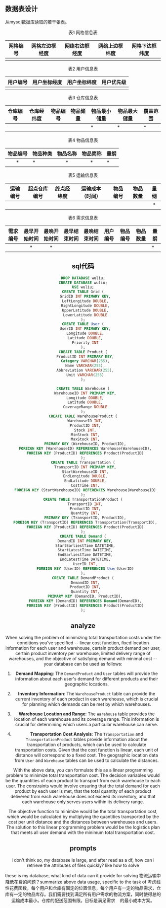 ## 数据表设计

从mysql数据库读取的若干张表。

<center>表1 网格信息表

| 网格编号 | 网格左边框经度 | 网络右边框经度 | 网络上边框纬度 | 网格下边框纬度 |
|:----:|:-------:|:-------:|:-------:|:-------:|
|      |         |         |         |         |

<center>表2 用户信息表

| 用户编号 | 用户坐标经度 | 用户坐标纬度 | 用户优先级 |
|:----:|:------:|:------:|:-----:|
|      |        |        |       |

<center>表3 仓库信息表

| 仓库编号 | 仓库经纬度 | 物品编号 | 物品储量 | 物品最小储量 | 物品最大储量 | 覆盖范围 |
|:----:| ----- |:----:|:----:| ------ | ------ | ---- |
|      |       |      |      | *      | *      | *    |

<center>表4 物品信息表

| 物品编号 | 物品种类 | 物品名称 | 物品简称 | 量纲  |
|:----:| ---- |:----:|:----:| --- |
| *    | *    | *    | *    | *   |

<center>表5 运输信息表

| 运输编号 | 起点仓库编号 | 终点经纬度 | 运输成本（时间） | 物品编号 | 物品数量 | 量纲  |
|:----:| ------ | ----- |:--------:| ---- | ---- |:---:|
|      |        |       |          |      |      | *   |

<center>表6 需求信息表

| 需求编号 | 最早开始时间 | 最晚开始时间 | 最早结束时间 | 最晚结束时间 | 用户编号 | 物品编号 | 物品数量 | 量纲  |
|:----:|:------:|:------:|:------:|:------:|:----:|:----:|:----:| --- |
|      | *      | *      |        |        |      |      |      | *   |

## sql代码

```sql
DROP DATABASE wuliu;
CREATE DATABASE wuliu;
USE wuliu;
CREATE TABLE Grid (
  GridID INT PRIMARY KEY,
  LeftLongitude DOUBLE,
  RightLongitude DOUBLE,
  UpperLatitude DOUBLE,
  LowerLatitude DOUBLE
);
CREATE TABLE User (
  UserID INT PRIMARY KEY,
  Longitude DOUBLE,
  Latitude DOUBLE,
  Priority INT
);
CREATE TABLE Product (
  ProductID INT PRIMARY KEY,
  Category VARCHAR(255),
  Name VARCHAR(255),
  Abbreviation VARCHAR(255),
  Unit VARCHAR(255)
);

CREATE TABLE Warehouse (
  WarehouseID INT PRIMARY KEY,
  Longitude DOUBLE,
  Latitude DOUBLE,
  CoverageRange DOUBLE
);
CREATE TABLE WarehouseProduct (
  WarehouseID INT,
  ProductID INT,
  Stock INT,
  MinStock INT,
  MaxStock INT,
  PRIMARY KEY (WarehouseID, ProductID),
  FOREIGN KEY (WarehouseID) REFERENCES Warehouse(WarehouseID),
  FOREIGN KEY (ProductID) REFERENCES Product(ProductID)
);
CREATE TABLE Transportation (
  TransportID INT PRIMARY KEY,
  StartWarehouseID INT,
  EndLongitude DOUBLE,
  EndLatitude DOUBLE,
  CostTime INT,
  FOREIGN KEY (StartWarehouseID) REFERENCES Warehouse(WarehouseID)
);
CREATE TABLE TransportationProduct (
  TransportID INT,
  ProductID INT,
  Quantity INT,
  PRIMARY KEY (TransportID, ProductID),
  FOREIGN KEY (TransportID) REFERENCES Transportation(TransportID),
  FOREIGN KEY (ProductID) REFERENCES Product(ProductID)
);
CREATE TABLE Demand (
  DemandID INT PRIMARY KEY,
  StartEarliestTime DATETIME,
  StartLatestTime DATETIME,
  EndEarliestTime DATETIME,
  EndLatestTime DATETIME,
  UserID INT,
  FOREIGN KEY (UserID) REFERENCES User(UserID)
);
CREATE TABLE DemandProduct (
  DemandID INT,
  ProductID INT,
  Quantity INT,
  PRIMARY KEY (DemandID, ProductID),
  FOREIGN KEY (DemandID) REFERENCES Demand(DemandID),
  FOREIGN KEY (ProductID) REFERENCES Product(ProductID)
);
```

## analyze

When solving the problem of minimizing total transportation costs under the conditions you've specified -- linear cost function, fixed location information for each user and warehouse, certain product demand per user, certain product inventory per warehouse, limited delivery range of warehouses, and the objective of satisfying demand with minimal cost -- your database can be used as follows:

1. **Demand Mapping**: The `DemandProduct` and `User` tables will provide the information about each user's demand for different products and their geographic locations.

2. **Inventory Information**: The `WarehouseProduct` table can provide the current inventory of each product in each warehouse, which is crucial for planning which demands can be met by which warehouses.

3. **Warehouse Location and Range**: The `Warehouse` table provides the location of each warehouse and its coverage range. This information is crucial for determining which users a particular warehouse can serve.

4. **Transportation Cost Analysis**: The `Transportation` and `TransportationProduct` tables provide information about the transportation of products, which can be used to calculate transportation costs. Given that the cost function is linear, each unit of distance will correspond to a fixed cost. The geographic location data from `User` and `Warehouse` tables can be used to calculate the distances.

With the above data, you can formulate this as a linear programming problem to minimize total transportation cost. The decision variables would be the quantities of each product to transport from each warehouse to each user. The constraints would involve ensuring that the total demand for each product by each user is met, that the total quantity of each product delivered from each warehouse does not exceed its inventory, and that each warehouse only serves users within its delivery range.

The objective function to minimize would be the total transportation cost, which would be calculated by multiplying the quantities transported by the cost per unit distance and the distances between warehouses and users. The solution to this linear programming problem would be the logistics plan that meets all user demand with the minimum total transportation cost.

## prompts

i don't think so, my database is large, and after read as a df, how can i retrieve the attributes of files quickly? like how to solve 

these is my database, what kind of data can it provide for solving 物流运输中降低花费的问题？summarize above data usage, specific to the task of 考虑线性花费函数，每个用户和仓库有固定的位置信息，每个用户有一定的物品需求，仓库有一定的物品库存。我们需要找到满足所有用户需求的物流方案，同时使得总的运输成本最小。仓库的配送范围有限。目标是满足需求    的最小成本方案。
